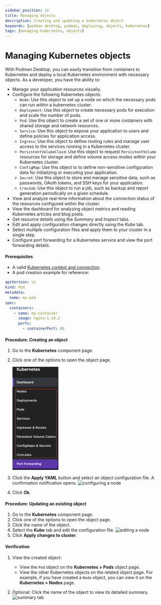 ```yaml
---
sidebar_position: 12
title: Managing objects
description: Creating and updating a kubernetes object
keywords: [podman desktop, podman, deploying, objects, kubernetes]
tags: [managing-kubernetes, objects]
---
```


# Managing Kubernetes objects

With Podman Desktop, you can easily transition from containers to Kubernetes and deploy a local Kubernetes environment with necessary objects. As a developer, you have the ability to:

- Manage your application resources visually.
- Configure the following Kubernetes objects:
  - `Node`: Use this object to set up a node on which the necessary pods can run within a kubernetes cluster.
  - `Deployment`: Use this object to create necessary pods for execution and scale the number of pods.
  - `Pod`: Use this object to create a set of one or more containers with shared storage and network resources.
  - `Service`: Use this object to expose your application to users and define policies for application access.
  - `Ingress`: Use this object to define routing rules and manage user access to the services running in a Kubernetes cluster.
  - `PersistentVolumeClaim`: Use this object to request `PersistentVolume` resources for storage and define volume access modes within your Kubernetes cluster.
  - `ConfigMap`: Use this object to to define non-sensitive configuration data for initializing or executing your application.
  - `Secret`: Use this object to store and manage sensitive data, such as passwords, OAuth tokens, and SSH keys for your application.
  - `CronJob`: Use this object to run a job, such as backup and report generation periodically on a given schedule.
- View and analyze real-time information about the connection status of the resources configured within the cluster.
- View the dashboard for analyzing object metrics and reading Kubernetes articles and blog posts.
- Get resource details using the _Summary_ and _Inspect_ tabs.
- Edit and apply configuration changes directly using the _Kube_ tab.
- Select multiple configuration files and apply them to your cluster in a single step.
- Configure port forwarding for a Kubernetes service and view the port forwarding details.

#### Prerequisites

- A valid [Kubernetes context and connection](/docs/kubernetes/viewing-and-selecting-current-kubernetes-context).
- A pod creation example for reference:

```yaml
apiVersion: v1
kind: Pod
metadata:
  name: my-pod
spec:
  containers:
    - name: my-container
      image: nginx:1.14.2
      ports:
        - containerPort: 80
```

#### Procedure: Creating an object

1. Go to the **Kubernetes** component page.
2. Click one of the options to open the object page.

   ![kube objects](img/kube-objects.png)

3. Click the **Apply YAML** button and select an object configuration file. A confirmation notification opens.
   ![configuring a node](img/example-config-node.png)
4. Click **Ok**.

#### Procedure: Updating an existing object

1. Go to the **Kubernetes** component page.
2. Click one of the options to open the object page.
3. Click the name of the object.
4. Select the **Kube** tab and edit the configuration file.
   ![editing a node](img/example-edit-node.png)
5. Click **Apply changes to cluster**.

#### Verification

1. View the created object:

   - View the `Pod` object on the **Kubernetes > Pods** object page.
   - View the other Kubernetes objects on the related object page. For example, if you have created a `Node` object, you can view it on the **Kubernetes > Nodes** page.

2. Optional: Click the name of the object to view its detailed summary.
   ![summary tab](img/summary-tab.png)
